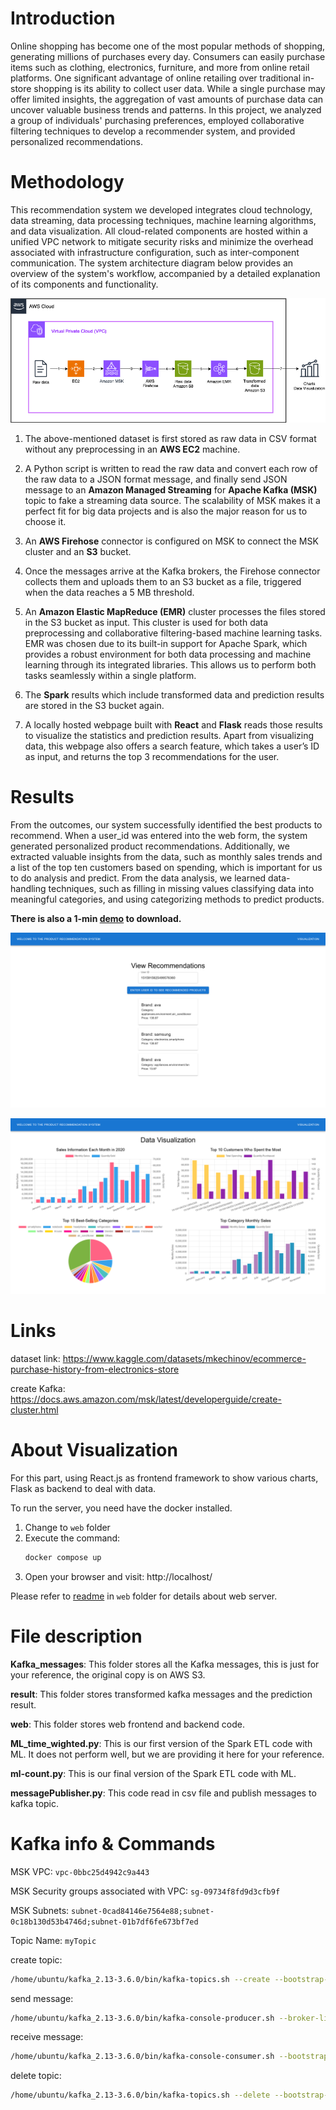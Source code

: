 # Introduction
Online shopping has become one of the most popular methods of shopping, generating millions
of purchases every day. Consumers can easily purchase items such as clothing, electronics,
furniture, and more from online retail platforms. One significant advantage of online retailing
over traditional in-store shopping is its ability to collect user data. While a single purchase may
offer limited insights, the aggregation of vast amounts of purchase data can uncover valuable
business trends and patterns. In this project, we analyzed a group of individuals' purchasing
preferences, employed collaborative filtering techniques to develop a recommender system, and
provided personalized recommendations.

# Methodology

This recommendation system we developed integrates cloud technology, data
streaming, data processing techniques, machine learning algorithms, and data visualization. All
cloud-related components are hosted within a unified VPC network to mitigate security risks and
minimize the overhead associated with infrastructure configuration, such as inter-component
communication. The system architecture diagram below provides an overview of the system's
workflow, accompanied by a detailed explanation of its components and functionality.


![Alt text](/structure.png?raw=true "System Architecture Diagram")

1. The above-mentioned dataset is first stored as raw data in CSV format without any
preprocessing in an **AWS EC2** machine.

2. A Python script is written to read the raw data and convert each row of the raw data to a
JSON format message, and finally send JSON message to an **Amazon Managed
Streaming** for **Apache Kafka (MSK)** topic to fake a streaming data source. The scalability
of MSK makes it a perfect fit for big data projects and is also the major reason for us to
choose it.

3. An **AWS Firehose** connector is configured on MSK to connect the MSK cluster and an
**S3** bucket.

4. Once the messages arrive at the Kafka brokers, the Firehose connector collects them
and uploads them to an S3 bucket as a file, triggered when the data reaches a 5 MB
threshold.

5. An **Amazon Elastic MapReduce (EMR)** cluster processes the files stored in the S3
bucket as input. This cluster is used for both data preprocessing and collaborative
filtering-based machine learning tasks. EMR was chosen due to its built-in support for
Apache Spark, which provides a robust environment for both data processing and
machine learning through its integrated libraries. This allows us to perform both tasks
seamlessly within a single platform.

6. The **Spark** results which include transformed data and prediction results are stored in the
S3 bucket again.

7. A locally hosted webpage built with **React** and **Flask** reads those results to visualize the
statistics and prediction results. Apart from visualizing data, this webpage also offers a
search feature, which takes a user’s ID as input, and returns the top 3 recommendations
for the user.

# Results

From the outcomes, our system successfully identified the best products to recommend. When
a user_id was entered into the web form, the system generated personalized product
recommendations. Additionally, we extracted valuable insights from the data, such as monthly
sales trends and a list of the top ten customers based on spending, which is important for us to
do analysis and predict. From the data analysis, we learned data-handling techniques, such as
filling in missing values classifying data into meaningful categories, and using categorizing
methods to predict products. 

**There is also a 1-min [demo](732-proj-web-demo.mp4) to download.**

![Alt text](/main_page_with_recommandation.png?raw=true)

![Alt text](/visualization_page.png?raw=true)


# Links

dataset link: https://www.kaggle.com/datasets/mkechinov/ecommerce-purchase-history-from-electronics-store

create Kafka: https://docs.aws.amazon.com/msk/latest/developerguide/create-cluster.html

# About Visualization
For this part, using React.js as frontend framework to show various charts, Flask as backend to deal with data.

To run the server, you need have the docker installed.

1. Change to `web` folder
2. Execute the command:
    ```bash
    docker compose up
    ```
3. Open your browser and visit: http://localhost/

Please refer to [readme](web/README.md) in `web` folder for details about web server.

# File description
**Kafka_messages**: This folder stores all the Kafka messages, this is just for your reference, the original copy is on AWS S3.

**result**: This folder stores transformed kafka messages and the prediction result.

**web**: This folder stores web frontend and backend code.

**ML_time_wighted.py**: This is our first version of the Spark ETL code with ML. It does not perform well, but we are providing it here for your reference.

**ml-count.py**: This is our final version of the Spark ETL code with ML. 

**messagePublisher.py**: This code read in csv file and publish messages to kafka topic.


# Kafka info & Commands

MSK VPC: `vpc-0bbc25d4942c9a443`

MSK Security groups associated with VPC: `sg-09734f8fd9d3cfb9f`

MSK Subnets: `subnet-0cad84146e7564e88;subnet-0c18b130d53b4746d;subnet-01b7df6fe673bf7ed`

Topic Name: `myTopic`

create topic:
```bash
/home/ubuntu/kafka_2.13-3.6.0/bin/kafka-topics.sh --create --bootstrap-server boot-kic5gwhr.c2.kafka-serverless.us-east-1.amazonaws.com:9098 --command-config /home/ubuntu/kafka_2.13-3.6.0/bin/client.properties --replication-factor 3 --partitions 1 --topic mytopic
```
send message:
```bash
/home/ubuntu/kafka_2.13-3.6.0/bin/kafka-console-producer.sh --broker-list boot-kic5gwhr.c2.kafka-serverless.us-east-1.amazonaws.com:9098 --producer.config /home/ubuntu/kafka_2.13-3.6.0/bin/client.properties --topic myTopic
```
receive message:
```bash
/home/ubuntu/kafka_2.13-3.6.0/bin/kafka-console-consumer.sh --bootstrap-server boot-kic5gwhr.c2.kafka-serverless.us-east-1.amazonaws.com:9098 --consumer.config /home/ubuntu/kafka_2.13-3.6.0/bin/client.properties --topic mytopic
```
delete topic:
```bash
/home/ubuntu/kafka_2.13-3.6.0/bin/kafka-topics.sh --delete --bootstrap-server boot-kic5gwhr.c2.kafka-serverless.us-east-1.amazonaws.com:9098 --topic mytopic
```

